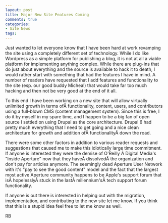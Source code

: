 ```yaml
---
layout: post
title: Major New Site Features Coming
comments: true
categories:
- Site News
tags:
---
```

Just wanted to let everyone know that I have been hard at work revamping the site using a completely different set of technology. While I do like Wordpress as a simple platform for publishing a blog, it is not at all a viable platform for implementing anything complex. While there are plug-ins that do just about everything and the source is available to hack it to death, I would rather start with something that had the features I have in mind. A number of readers have requested that I add features and functionality to the site (esp. our good buddy Micheal) that would take far too much hacking and then not be very good at the end of it all.

To this end I have been working on a new site that will allow virtually unlimited growth in terms ofÂ functionality, content, users, and contributors using a full-blown CMS (content management system). Since this is free, I do it by myself in my spare time, and I happen to be a big fan of open source I settled on using Drupal as the core architecture. <!--more-->Drupal 6 had pretty much everything that I need to get going and a nice clean architecture for growth and addition ofÂ functionalityÂ down the road.

There were some other factors in addition to various reader requests and suggestions that caused me to make this idiotically large time commitment. If anyone is interested they were the demise of O'Reilly Â Digital Media's "Inside Aperture" now that they haveÂ dissolvedÂ the organization and don't pay for articles anymore. The seemingly dead Aperture User Network with it's "pay to see the good content" model and the fact that the largest most active Aperture community happens to be Apple's support forum that isÂ hopelesslyÂ stuck in the lastÂ millennium'sÂ tech support forum functionality.

If anyone is out there is interested in helping out with the migration, implementation, and contributing to the new site let me know. If you think that this is a stupid idea feel free to let me know as well.

RB